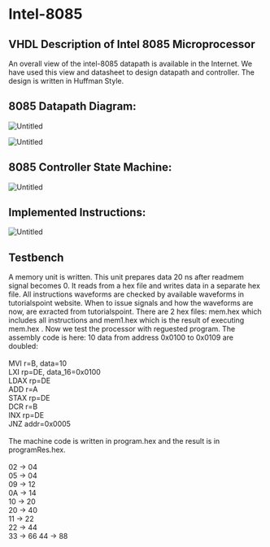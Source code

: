 # Intel-8085
VHDL Description of Intel 8085 Microprocessor
-----------------------------------------------------------------------------------------------------------
An overall view of the intel-8085 datapath is available in the Internet. We have used this view and datasheet to design datapath and controller. The design is written in Huffman Style.<br />


## 8085 Datapath Diagram:
![Untitled](https://github.com/AmirmahdiJoudi/Intel-8085/assets/79690242/3e4f052f-8eb4-4262-bbf4-50fa2206a9cd)

![Untitled](https://github.com/AmirmahdiJoudi/Intel-8085/assets/79690242/a991df61-843e-47ec-aee4-80b91201da71)


## 8085 Controller State Machine:
![Untitled](https://github.com/AmirmahdiJoudi/Intel-8085/assets/79690242/336d970d-3b00-4ed7-ab69-5b3aedd586a1)


## Implemented Instructions:
![Untitled](https://github.com/AmirmahdiJoudi/Intel-8085/assets/79690242/21cd76a3-5541-4c04-a273-79a3fe6f6ca0)


## Testbench
A memory unit is written. This unit prepares data 20 ns after readmem signal becomes 0. It reads from a hex file and writes data in a separate hex file.
All instructions waveforms are checked by available waveforms in tutorialspoint website. When to issue signals and how the waveforms are now, are exracted from tutorialspoint. There are 2 hex files: mem.hex which includes all instructions and mem1.hex which is the result of executing mem.hex .
Now we test the processor with reguested program. The assembly code is here: 10 data from address 0x0100 to 0x0109 are doubled:<br /><br />
MVI r=B, data=10<br />
LXI rp=DE, data_16=0x0100<br />
LDAX rp=DE<br />
ADD r=A<br />
STAX rp=DE<br />
DCR r=B<br />
INX rp=DE<br />
JNZ addr=0x0005<br />
<br />
The machine code is written in program.hex and the result is in programRes.hex.<br />
<br />
02   &#8594; 04       
05   &#8594; 04     
09   &#8594; 12      
0A  &#8594; 14  
10   &#8594; 20      
20   &#8594; 40       
11   &#8594; 22   
22   &#8594; 44     
33   &#8594; 66
44   &#8594; 88      
<br />
